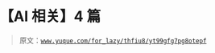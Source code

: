 # 【AI 相关】4 篇

> 原文：[`www.yuque.com/for_lazy/thfiu8/yt99gfg7pg8otepf`](https://www.yuque.com/for_lazy/thfiu8/yt99gfg7pg8otepf)



